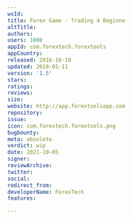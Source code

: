 ```yaml
---
wsId: 
title: Forex Game - Trading 4 Beginne
altTitle: 
authors: 
users: 1000
appId: com.forextech.forextools
appCountry: 
released: 2016-10-19
updated: 2018-01-11
version: '1.5'
stars: 
ratings: 
reviews: 
size: 
website: http://app.forextoolsapp.com
repository: 
issue: 
icon: com.forextech.forextools.png
bugbounty: 
meta: obsolete
verdict: wip
date: 2021-10-05
signer: 
reviewArchive: 
twitter: 
social: 
redirect_from: 
developerName: ForexTech
features: 

---
```


